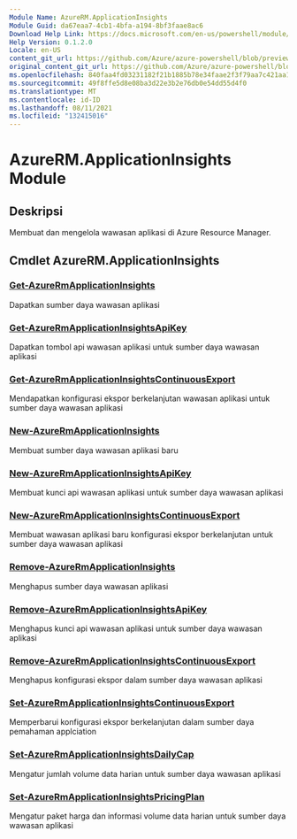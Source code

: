 ```yaml
---
Module Name: AzureRM.ApplicationInsights
Module Guid: da67eaa7-4cb1-4bfa-a194-8bf3faae8ac6
Download Help Link: https://docs.microsoft.com/en-us/powershell/module/azurerm.applicationinsights
Help Version: 0.1.2.0
Locale: en-US
content_git_url: https://github.com/Azure/azure-powershell/blob/preview/src/ResourceManager/ApplicationInsights/Commands.ApplicationInsights/help/AzureRM.ApplicationInsights.md
original_content_git_url: https://github.com/Azure/azure-powershell/blob/preview/src/ResourceManager/ApplicationInsights/Commands.ApplicationInsights/help/AzureRM.ApplicationInsights.md
ms.openlocfilehash: 840faa4fd03231182f21b1885b78e34faae2f3f79aa7c421aa1da3ca35e4cee6
ms.sourcegitcommit: 49f8ffe5d8e08ba3d22e3b2e76db0e54dd55d4f0
ms.translationtype: MT
ms.contentlocale: id-ID
ms.lasthandoff: 08/11/2021
ms.locfileid: "132415016"
---
```

# AzureRM.ApplicationInsights Module
## Deskripsi
Membuat dan mengelola wawasan aplikasi di Azure Resource Manager.

## Cmdlet AzureRM.ApplicationInsights
### [Get-AzureRmApplicationInsights](Get-AzureRmApplicationInsights.md)
Dapatkan sumber daya wawasan aplikasi

### [Get-AzureRmApplicationInsightsApiKey](Get-AzureRmApplicationInsightsApiKey.md)
Dapatkan tombol api wawasan aplikasi untuk sumber daya wawasan aplikasi

### [Get-AzureRmApplicationInsightsContinuousExport](Get-AzureRmApplicationInsightsContinuousExport.md)
Mendapatkan konfigurasi ekspor berkelanjutan wawasan aplikasi untuk sumber daya wawasan aplikasi

### [New-AzureRmApplicationInsights](New-AzureRmApplicationInsights.md)
Membuat sumber daya wawasan aplikasi baru

### [New-AzureRmApplicationInsightsApiKey](New-AzureRmApplicationInsightsApiKey.md)
Membuat kunci api wawasan aplikasi untuk sumber daya wawasan aplikasi

### [New-AzureRmApplicationInsightsContinuousExport](New-AzureRmApplicationInsightsContinuousExport.md)
Membuat wawasan aplikasi baru konfigurasi ekspor berkelanjutan untuk sumber daya wawasan aplikasi

### [Remove-AzureRmApplicationInsights](Remove-AzureRmApplicationInsights.md)
Menghapus sumber daya wawasan aplikasi

### [Remove-AzureRmApplicationInsightsApiKey](Remove-AzureRmApplicationInsightsApiKey.md)
Menghapus kunci api wawasan aplikasi untuk sumber daya wawasan aplikasi

### [Remove-AzureRmApplicationInsightsContinuousExport](Remove-AzureRmApplicationInsightsContinuousExport.md)
Menghapus konfigurasi ekspor dalam sumber daya wawasan aplikasi

### [Set-AzureRmApplicationInsightsContinuousExport](Set-AzureRmApplicationInsightsContinuousExport.md)
Memperbarui konfigurasi ekspor berkelanjutan dalam sumber daya pemahaman applciation

### [Set-AzureRmApplicationInsightsDailyCap](Set-AzureRmApplicationInsightsDailyCap.md)
Mengatur jumlah volume data harian untuk sumber daya wawasan aplikasi

### [Set-AzureRmApplicationInsightsPricingPlan](Set-AzureRmApplicationInsightsPricingPlan.md)
Mengatur paket harga dan informasi volume data harian untuk sumber daya wawasan aplikasi

